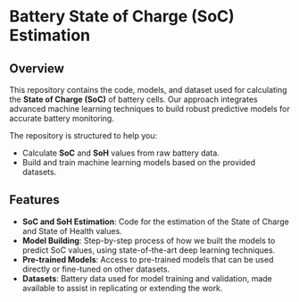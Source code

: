 # Battery State of Charge (SoC) Estimation

## Overview

This repository contains the code, models, and dataset used for calculating the **State of Charge (SoC)** of battery cells. 
Our approach integrates advanced machine learning techniques to build robust predictive models for accurate battery monitoring.

The repository is structured to help you:

- Calculate **SoC** and **SoH** values from raw battery data.
- Build and train machine learning models based on the provided datasets.
## Features

- **SoC and SoH Estimation**: Code for the estimation of the State of Charge and State of Health values.
- **Model Building**: Step-by-step process of how we built the models to predict SoC values, using state-of-the-art deep learning techniques.
- **Pre-trained Models**: Access to pre-trained models that can be used directly or fine-tuned on other datasets.
- **Datasets**: Battery data used for model training and validation, made available to assist in replicating or extending the work.
